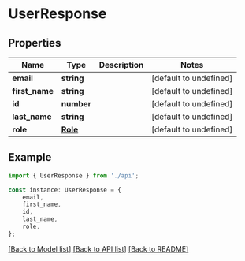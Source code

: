 # UserResponse


## Properties

Name | Type | Description | Notes
------------ | ------------- | ------------- | -------------
**email** | **string** |  | [default to undefined]
**first_name** | **string** |  | [default to undefined]
**id** | **number** |  | [default to undefined]
**last_name** | **string** |  | [default to undefined]
**role** | [**Role**](Role.md) |  | [default to undefined]

## Example

```typescript
import { UserResponse } from './api';

const instance: UserResponse = {
    email,
    first_name,
    id,
    last_name,
    role,
};
```

[[Back to Model list]](../README.md#documentation-for-models) [[Back to API list]](../README.md#documentation-for-api-endpoints) [[Back to README]](../README.md)
